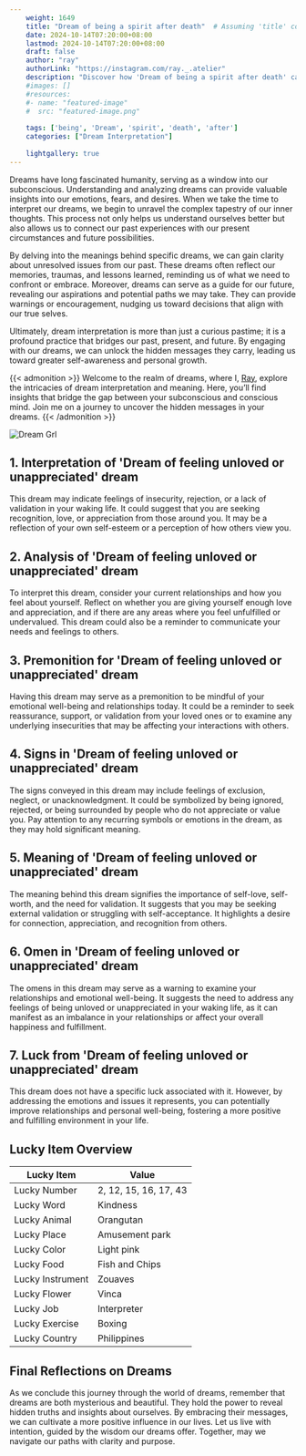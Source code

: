 ```yaml
---
    weight: 1649
    title: "Dream of being a spirit after death"  # Assuming 'title' column exists
    date: 2024-10-14T07:20:00+08:00
    lastmod: 2024-10-14T07:20:00+08:00
    draft: false
    author: "ray"
    authorLink: "https://instagram.com/ray._.atelier"
    description: "Discover how 'Dream of being a spirit after death' can interpret your future and uncover its significant meanings in your life."
    #images: []
    #resources:
    #- name: "featured-image"
    #  src: "featured-image.png"
    
    tags: ['being', 'Dream', 'spirit', 'death', 'after']
    categories: ["Dream Interpretation"]
    
    lightgallery: true
---
```

    
Dreams have long fascinated humanity, serving as a window into our subconscious. Understanding and analyzing dreams can provide valuable insights into our emotions, fears, and desires. When we take the time to interpret our dreams, we begin to unravel the complex tapestry of our inner thoughts. This process not only helps us understand ourselves better but also allows us to connect our past experiences with our present circumstances and future possibilities.

By delving into the meanings behind specific dreams, we can gain clarity about unresolved issues from our past. These dreams often reflect our memories, traumas, and lessons learned, reminding us of what we need to confront or embrace. Moreover, dreams can serve as a guide for our future, revealing our aspirations and potential paths we may take. They can provide warnings or encouragement, nudging us toward decisions that align with our true selves.

Ultimately, dream interpretation is more than just a curious pastime; it is a profound practice that bridges our past, present, and future. By engaging with our dreams, we can unlock the hidden messages they carry, leading us toward greater self-awareness and personal growth.

{{< admonition >}}
Welcome to the realm of dreams, where I, [Ray](https://instagram.com/ray._.atelier), explore the intricacies of dream interpretation and meaning. Here, you’ll find insights that bridge the gap between your subconscious and conscious mind. Join me on a journey to uncover the hidden messages in your dreams.
{{< /admonition >}}

![Dream Grl](https://cdn.pixabay.com/photo/2017/11/02/03/35/gothic-2910057_1280.jpg "Dream Grl")

## 1. Interpretation of 'Dream of feeling unloved or unappreciated' dream
 This dream may indicate feelings of insecurity, rejection, or a lack of validation in your waking life. It could suggest that you are seeking recognition, love, or appreciation from those around you. It may be a reflection of your own self-esteem or a perception of how others view you.

## 2. Analysis of 'Dream of feeling unloved or unappreciated' dream
 To interpret this dream, consider your current relationships and how you feel about yourself. Reflect on whether you are giving yourself enough love and appreciation, and if there are any areas where you feel unfulfilled or undervalued. This dream could also be a reminder to communicate your needs and feelings to others.

## 3. Premonition for 'Dream of feeling unloved or unappreciated' dream
 Having this dream may serve as a premonition to be mindful of your emotional well-being and relationships today. It could be a reminder to seek reassurance, support, or validation from your loved ones or to examine any underlying insecurities that may be affecting your interactions with others.

## 4. Signs in 'Dream of feeling unloved or unappreciated' dream
 The signs conveyed in this dream may include feelings of exclusion, neglect, or unacknowledgment. It could be symbolized by being ignored, rejected, or being surrounded by people who do not appreciate or value you. Pay attention to any recurring symbols or emotions in the dream, as they may hold significant meaning.

## 5. Meaning of 'Dream of feeling unloved or unappreciated' dream
 The meaning behind this dream signifies the importance of self-love, self-worth, and the need for validation. It suggests that you may be seeking external validation or struggling with self-acceptance. It highlights a desire for connection, appreciation, and recognition from others.

## 6. Omen in 'Dream of feeling unloved or unappreciated' dream
 The omens in this dream may serve as a warning to examine your relationships and emotional well-being. It suggests the need to address any feelings of being unloved or unappreciated in your waking life, as it can manifest as an imbalance in your relationships or affect your overall happiness and fulfillment.

## 7. Luck from 'Dream of feeling unloved or unappreciated' dream
 This dream does not have a specific luck associated with it. However, by addressing the emotions and issues it represents, you can potentially improve relationships and personal well-being, fostering a more positive and fulfilling environment in your life.

## Lucky Item Overview
| Lucky Item          | Value              |
|---------------|--------------------|
| Lucky Number        | 2, 12, 15, 16, 17, 43  |
| Lucky Word          | Kindness |
| Lucky Animal        | Orangutan |
| Lucky Place         | Amusement park     |
| Lucky Color         | Light pink     |
| Lucky Food          | Fish and Chips      |
| Lucky Instrument    | Zouaves |
| Lucky Flower        | Vinca    |
| Lucky Job           | Interpreter       |
| Lucky Exercise      | Boxing  |
| Lucky Country       | Philippines    |


##  Final Reflections on Dreams

As we conclude this journey through the world of dreams, remember that dreams are both mysterious and beautiful. They hold the power to reveal hidden truths and insights about ourselves. By embracing their messages, we can cultivate a more positive influence in our lives. Let us live with intention, guided by the wisdom our dreams offer. Together, may we navigate our paths with clarity and purpose.
